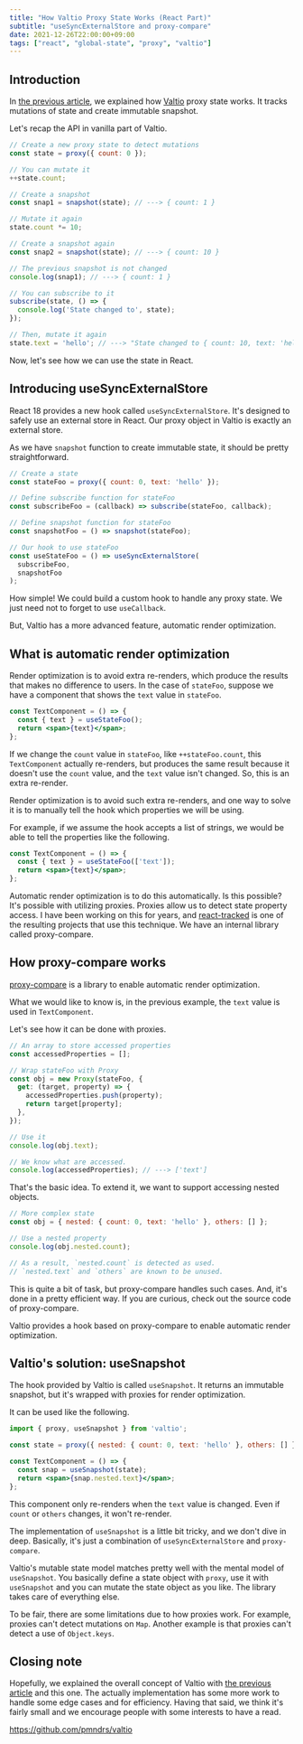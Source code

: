 ```yaml
---
title: "How Valtio Proxy State Works (React Part)"
subtitle: "useSyncExternalStore and proxy-compare"
date: 2021-12-26T22:00:00+09:00
tags: ["react", "global-state", "proxy", "valtio"]
---
```


## Introduction

In [the previous article](https://blog.axlight.com/posts/how-valtio-proxy-state-works-vanilla-part/),
we explained how [Valtio](http://github.com/pmndrs/valtio)
proxy state works.
It tracks mutations of state and create immutable snapshot.

Let's recap the API in vanilla part of Valtio.

```js
// Create a new proxy state to detect mutations
const state = proxy({ count: 0 });

// You can mutate it
++state.count;

// Create a snapshot
const snap1 = snapshot(state); // ---> { count: 1 }

// Mutate it again
state.count *= 10;

// Create a snapshot again
const snap2 = snapshot(state); // ---> { count: 10 }

// The previous snapshot is not changed
console.log(snap1); // ---> { count: 1 }

// You can subscribe to it
subscribe(state, () => {
  console.log('State changed to', state);
});

// Then, mutate it again
state.text = 'hello'; // ---> "State changed to { count: 10, text: 'hello' }"
```

Now, let's see how we can use the state in React.

## Introducing useSyncExternalStore

React 18 provides a new hook called `useSyncExternalStore`.
It's designed to safely use an external store in React.
Our proxy object in Valtio is exactly an external store.

As we have `snapshot` function to create immutable state,
it should be pretty straightforward.

```js
// Create a state
const stateFoo = proxy({ count: 0, text: 'hello' });

// Define subscribe function for stateFoo
const subscribeFoo = (callback) => subscribe(stateFoo, callback);

// Define snapshot function for stateFoo
const snapshotFoo = () => snapshot(stateFoo);

// Our hook to use stateFoo
const useStateFoo = () => useSyncExternalStore(
  subscribeFoo,
  snapshotFoo
);
```

How simple! We could build a custom hook to handle any proxy state.
We just need not to forget to use `useCallback`.

But, Valtio has a more advanced feature,
automatic render optimization.

## What is automatic render optimization

Render optimization is to avoid extra re-renders,
which produce the results that makes no difference to users.
In the case of `stateFoo`, suppose we have a component that shows
the `text` value in `stateFoo`.

```jsx
const TextComponent = () => {
  const { text } = useStateFoo();
  return <span>{text}</span>;
};
```

If we change the `count` value in `stateFoo`, like `++stateFoo.count`,
this `TextComponent` actually re-renders,
but produces the same result because it doesn't use
the `count` value, and the `text` value isn't changed.
So, this is an extra re-render.

Render optimization is to avoid such extra re-renders,
and one way to solve it is to manually tell the hook
which properties we will be using.

For example, if we assume the hook accepts a list of strings,
we would be able to tell the properties like the following.

```jsx
const TextComponent = () => {
  const { text } = useStateFoo(['text']);
  return <span>{text}</span>;
};
```

Automatic render optimization is to do this automatically.
Is this possible?
It's possible with utilizing proxies.
Proxies allow us to detect state property access.
I have been working on this for years, and
[react-tracked](https://react-tracked.js.org)
is one of the resulting projects that use this technique.
We have an internal library called proxy-compare.

## How proxy-compare works

[proxy-compare](https://github.com/dai-shi/proxy-compare)
is a library to enable automatic render optimization.

What we would like to know is, in the previous example,
the `text` value is used in `TextComponent`.

Let's see how it can be done with proxies.

```js
// An array to store accessed properties
const accessedProperties = [];

// Wrap stateFoo with Proxy
const obj = new Proxy(stateFoo, {
  get: (target, property) => {
    accessedProperties.push(property);
    return target[property];
  },
});

// Use it
console.log(obj.text);

// We know what are accessed.
console.log(accessedProperties); // ---> ['text']
```

That's the basic idea.
To extend it, we want to support accessing nested objects.

```js
// More complex state
const obj = { nested: { count: 0, text: 'hello' }, others: [] };

// Use a nested property
console.log(obj.nested.count);

// As a result, `nested.count` is detected as used.
// `nested.text` and `others` are known to be unused.
```

This is quite a bit of task, but proxy-compare handles such cases.
And, it's done in a pretty efficient way.
If you are curious, check out the source code of proxy-compare.

Valtio provides a hook based on proxy-compare
to enable automatic render optimization.

## Valtio's solution: useSnapshot

The hook provided by Valtio is called `useSnapshot`.
It returns an immutable snapshot, but it's wrapped with
proxies for render optimization.

It can be used like the following.

```jsx
import { proxy, useSnapshot } from 'valtio';

const state = proxy({ nested: { count: 0, text: 'hello' }, others: [] });

const TextComponent = () => {
  const snap = useSnapshot(state);
  return <span>{snap.nested.text}</span>;
};
```

This component only re-renders when the `text` value is changed.
Even if `count` or `others` changes, it won't re-render.

The implementation of `useSnapshot` is a little bit tricky,
and we don't dive in deep.
Basically, it's just a combination of `useSyncExternalStore`
and `proxy-compare`.

Valtio's mutable state model matches pretty well with
the mental model of `useSnapshot`.
You basically define a state object with `proxy`,
use it with `useSnapshot` and you can mutate
the state object as you like.
The library takes care of everything else.

To be fair, there are some limitations due to how proxies work.
For example, proxies can't detect mutations on `Map`.
Another example is that proxies can't detect a use of `Object.keys`.

## Closing note

Hopefully, we explained the overall concept of Valtio
with [the previous article](https://blog.axlight.com/posts/how-valtio-proxy-state-works-vanilla-part/) and this one.
The actually implementation has some more work
to handle some edge cases and for efficiency.
Having that said, we think it's fairly small
and we encourage people with some interests to have a read.

<https://github.com/pmndrs/valtio>
